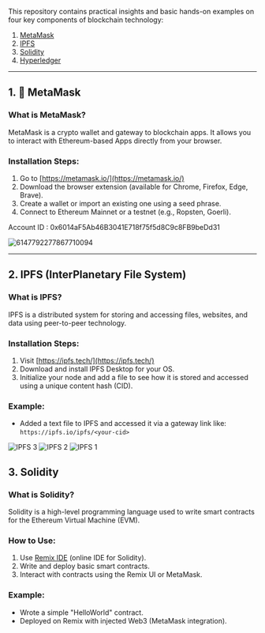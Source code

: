 This repository contains practical insights and basic hands-on examples on four key components of blockchain technology:

1. [MetaMask](#1-metamask)
2. [IPFS](#2-ipfs)
3. [Solidity](#3-solidity)
4. [Hyperledger](#4-hyperledger)

---

## 1. 🦊 MetaMask

###  What is MetaMask?
MetaMask is a crypto wallet and gateway to blockchain apps. It allows you to interact with Ethereum-based Apps directly from your browser.

###  Installation Steps:
1. Go to [https://metamask.io/](https://metamask.io/)
2. Download the browser extension (available for Chrome, Firefox, Edge, Brave).
3. Create a wallet or import an existing one using a seed phrase.
4. Connect to Ethereum Mainnet or a testnet (e.g., Ropsten, Goerli).


Account ID : 0x6014aF5Ab46B3041E718f75f5d8C9c8FB9beDd31

![6147792277867710094](https://github.com/user-attachments/assets/f812af83-53d0-4ab4-abe7-4dbb13015054)

---

## 2. IPFS (InterPlanetary File System)

###  What is IPFS?
IPFS is a distributed system for storing and accessing files, websites, and data using peer-to-peer technology.

###  Installation Steps:
1. Visit [https://ipfs.tech/](https://ipfs.tech/)
2. Download and install IPFS Desktop for your OS.
3. Initialize your node and add a file to see how it is stored and accessed using a unique content hash (CID).

### Example:
- Added a text file to IPFS and accessed it via a gateway link like:
  `https://ipfs.io/ipfs/<your-cid>`

![IPFS 3](https://github.com/user-attachments/assets/e0d6475c-d0db-4170-9a00-a33b06ae6bd4)
![IPFS 2](https://github.com/user-attachments/assets/63f2c245-3e6a-4177-8b35-24e92f62e32c)
![IPFS 1](https://github.com/user-attachments/assets/b325cf4d-4d32-400f-93da-28f1b54fb5af)


## 3.  Solidity

###  What is Solidity?
Solidity is a high-level programming language used to write smart contracts for the Ethereum Virtual Machine (EVM).

###  How to Use:
1. Use [Remix IDE](https://remix.ethereum.org/) (online IDE for Solidity).
2. Write and deploy basic smart contracts.
3. Interact with contracts using the Remix UI or MetaMask.

###  Example:
- Wrote a simple "HelloWorld" contract.
- Deployed on Remix with injected Web3 (MetaMask integration).

